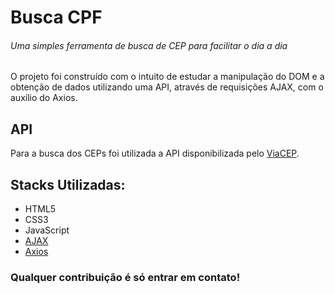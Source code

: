 # Busca CPF
###### Uma simples ferramenta de busca de CEP para facilitar o dia a dia

O projeto foi construído com o intuito de estudar a manipulação do DOM e a obtenção de dados utilizando uma API, através de requisições AJAX, com o auxílio do Axios.

## API
Para a busca dos CEPs foi utilizada a API disponibilizada pelo [ViaCEP](https://viacep.com.br/).


## Stacks Utilizadas:
* HTML5
* CSS3
* JavaScript
* [AJAX](https://developer.mozilla.org/pt-BR/docs/Web/Guide/AJAX)
* [Axios](https://axios-http.com/ptbr/docs/intro)

### Qualquer contribuição é só entrar em contato!
